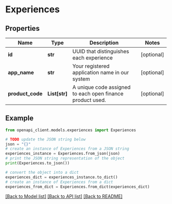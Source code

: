 # Experiences


## Properties

Name | Type | Description | Notes
------------ | ------------- | ------------- | -------------
**id** | **str** | UUID that distinguishes each experience | [optional] 
**app_name** | **str** | Your registered application name in our system | [optional] 
**product_code** | **List[str]** | A unique code assigned to each open finance product used. | [optional] 

## Example

```python
from openapi_client.models.experiences import Experiences

# TODO update the JSON string below
json = "{}"
# create an instance of Experiences from a JSON string
experiences_instance = Experiences.from_json(json)
# print the JSON string representation of the object
print(Experiences.to_json())

# convert the object into a dict
experiences_dict = experiences_instance.to_dict()
# create an instance of Experiences from a dict
experiences_from_dict = Experiences.from_dict(experiences_dict)
```
[[Back to Model list]](../README.md#documentation-for-models) [[Back to API list]](../README.md#documentation-for-api-endpoints) [[Back to README]](../README.md)


